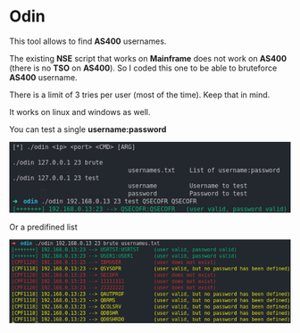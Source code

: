 # Odin

This tool allows to find __AS400__ usernames.

The existing __NSE__ script that works on __Mainframe__ does not work on __AS400__ (there is no __TSO__ on __AS400__). So I coded this one to be able to bruteforce __AS400__ username.

There is a limit of 3 tries per user (most of the time). Keep that in mind.

It works on linux and windows as well.

You can test a single __username:password__

![image alt text](/img/screenshot.png)

Or a predifined list

![image alt text](/img/screenshot2.png)